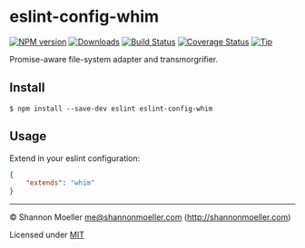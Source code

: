 # eslint-config-whim

[![NPM version][npm-img]][npm-url] [![Downloads][downloads-img]][npm-url] [![Build Status][travis-img]][travis-url] [![Coverage Status][coveralls-img]][coveralls-url] [![Tip][amazon-img]][amazon-url]

Promise-aware file-system adapter and transmorgrifier.

## Install

    $ npm install --save-dev eslint eslint-config-whim

## Usage

Extend in your eslint configuration:

```json
{
    "extends": "whim"
}
```

----

© Shannon Moeller <me@shannonmoeller.com> (http://shannonmoeller.com)

Licensed under [MIT](http://shannonmoeller.com/mit.txt)

[amazon-img]:    https://img.shields.io/badge/amazon-tip_jar-yellow.svg?style=flat-square
[amazon-url]:    https://www.amazon.com/gp/registry/wishlist/1VQM9ID04YPC5?sort=universal-price
[coveralls-img]: http://img.shields.io/coveralls/shannonmoeller/eslint-config-whim/master.svg?style=flat-square
[coveralls-url]: https://coveralls.io/r/shannonmoeller/eslint-config-whim
[downloads-img]: http://img.shields.io/npm/dm/eslint-config-whim.svg?style=flat-square
[npm-img]:       http://img.shields.io/npm/v/eslint-config-whim.svg?style=flat-square
[npm-url]:       https://npmjs.org/package/eslint-config-whim
[travis-img]:    http://img.shields.io/travis/shannonmoeller/eslint-config-whim/master.svg?style=flat-square
[travis-url]:    https://travis-ci.org/shannonmoeller/eslint-config-whim
